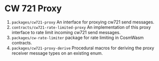 # CW 721 Proxy

1. `packages/cw721-proxy` An interface for proxying cw721 send messages.
3. `contracts/cw721-rate-limited-proxy` An implementation of this
   proxy interface to rate limit incoming cw721 send messages.
2. `packages/cw-rate-limiter` package for rate limiting in CosmWasm
   contracts.
4. `packages/cw721-proxy-derive` Procedural macros for deriving the
   proxy receiver message types on an existing enum.
